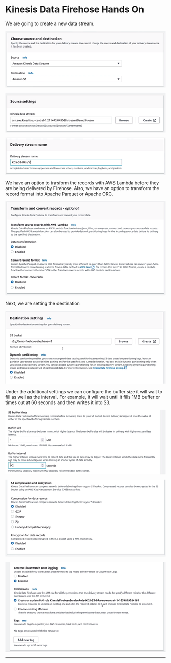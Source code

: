 # Kinesis Data Firehose Hands On

We are going to create a new data stream.

![](img/2022-04-27-08-25-36.png)

![](img/2022-04-27-08-26-08.png)

![](img/2022-04-27-08-26-20.png)

We have an option to trasform the records with AWS Lambda before they are being delivered by Firehose. Also, we have an option to transform the record format into Apache Parquet or Apache ORC.

![](img/2022-04-27-08-27-40.png)

Next, we are setting the destination

![](img/2022-04-27-08-29-39.png)

Under the additional settings we can configure the buffer size it will wait to fill as well as the interval. For example, it will wait until it fills 1MB buffer or times out at 60 seconds and then writes it into S3.

![](img/2022-04-27-08-31-25.png)

![](img/2022-04-27-08-33-00.png)

![](img/2022-04-27-08-33-24.png)

---

